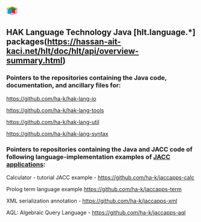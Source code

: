 ![alt text](https://github.com/ha-k/pics-and-logos/blob/master/very-small-haklt-logo-png.png "HAK Language Technologies logo")
## HAK Language Technology Java [hlt.language.*] packages(https://hassan-ait-kaci.net/hlt/doc/hlt/api/overview-summary.html)

### Pointers to the repositories containing the Java code, documentation, and ancillary files for:

  https://github.com/ha-k/hak-lang-io
 
  https://github.com/ha-k/hak-lang-tools
 
  https://github.com/ha-k/hak-lang-util
 
  https://github.com/ha-k/hak-lang-syntax  

### Pointers to repositories containing the Java and JACC code of following language-implementation examples of [JACC applications](https://github.com/ha-k/jacc-apps):

  Calculator - tutorial JACC example - https://github.com/ha-k/jaccapps-calc

  Prolog term language example https://github.com/ha-k/jaccapps-term

  XML serialization annotation - https://github.com/ha-k/jaccapps-xml

  AQL: Algebraic Query Language - https://github.com/ha-k/jaccapps-aql
